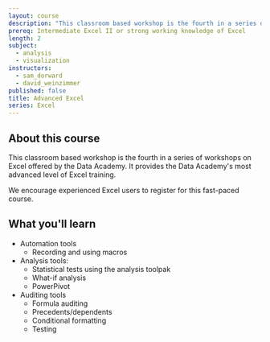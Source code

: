 ```yaml
---
layout: course
description: "This classroom based workshop is the fourth in a series of workshops on Excel offered by the Data Academy.  It provides the Data Academy's most advanced level of Excel training."
prereq: Intermediate Excel II or strong working knowledge of Excel
length: 2
subject: 
  - analysis
  - visualization
instructors: 
  - sam_dorward
  - david_weinzimmer
published: false
title: Advanced Excel
series: Excel
---
```


## About this course
This classroom based workshop is the fourth in a series of workshops on Excel offered by the Data Academy.  It provides the Data Academy's most advanced level of Excel training.  

We encourage experienced Excel users to register for this fast-paced course.

## What you'll learn

- Automation tools
	- Recording and using macros
- Analysis tools:
	- Statistical tests using the analysis toolpak
	- What-if analysis	
	- PowerPivot
- Auditing tools
	- Formula auditing
	- Precedents/dependents
	- Conditional formatting
    - Testing
